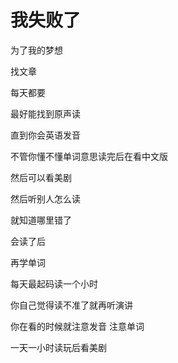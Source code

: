 # 我失败了

为了我的梦想

找文章

每天都要

最好能找到原声读

直到你会英语发音

不管你懂不懂单词意思读完后在看中文版

然后可以看美剧

然后听别人怎么读

就知道哪里错了

会读了后

再学单词

每天最起码读一个小时

你自己觉得读不准了就再听演讲

你在看的时候就注意发音 注意单词

一天一小时读玩后看美剧
